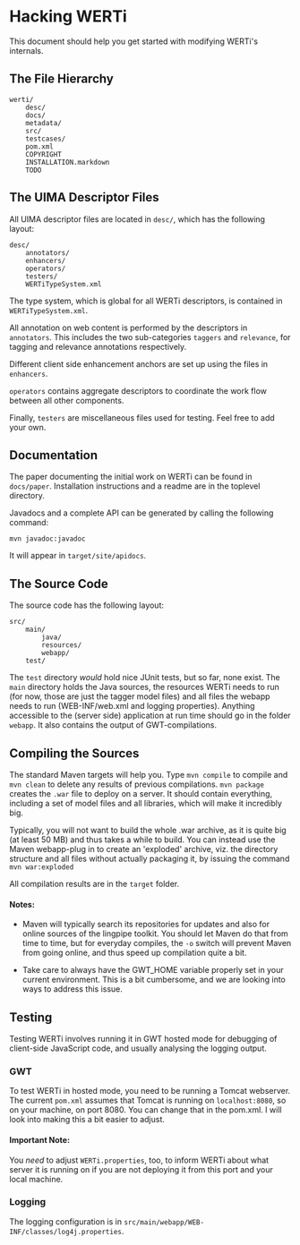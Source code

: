 # Hacking WERTi

This document should help you get started with modifying WERTi's internals.

## The File Hierarchy

	werti/
		desc/
		docs/
		metadata/
		src/
		testcases/
		pom.xml
		COPYRIGHT
		INSTALLATION.markdown
		TODO

## The UIMA Descriptor Files

All UIMA descriptor files are located in `desc/`, which has the following
layout:

	desc/
		annotators/
		enhancers/
		operators/
		testers/
		WERTiTypeSystem.xml

The type system, which is global for all WERTi descriptors, is contained in
`WERTiTypeSystem.xml`.

All annotation on web content is performed by the descriptors in `annotators`.
This includes the two sub-categories `taggers` and `relevance`, for tagging and
relevance annotations respectively.

Different client side enhancement anchors are set up using the files in
`enhancers`.

`operators` contains aggregate descriptors to coordinate the work flow between
all other components.

Finally, `testers` are miscellaneous files used for testing. Feel free to add
your own.

## Documentation

The paper documenting the initial work on WERTi can be found in `docs/paper`.
Installation instructions and a readme are in the toplevel directory.

Javadocs and a complete API can be generated by calling the following command:

	mvn javadoc:javadoc

It will appear in `target/site/apidocs`.

## The Source Code

The source code has the following layout:

	src/
		main/
			java/
			resources/
			webapp/
		test/

The `test` directory *would* hold nice JUnit tests, but so far, none exist.
The `main` directory holds the Java sources, the resources WERTi needs to run
(for now, those are just the tagger model files) and all files the webapp needs
to run (WEB-INF/web.xml and logging properties). Anything accessible to the
(server side) application at run time should go in the folder `webapp`. It also
contains the output of GWT-compilations.

## Compiling the Sources

The standard Maven targets will help you. Type `mvn compile` to compile and
`mvn clean` to delete any results of previous compilations. `mvn package`
creates the `.war` file to deploy on a server. It should contain everything,
including a set of model files and all libraries, which will make it incredibly
big.

Typically, you will not want to build the whole .war archive, as it is quite
big (at least 50 MB) and thus takes a while to build. You can instead use the
Maven webapp-plug in to create an 'exploded' archive, viz. the directory
structure and all files without actually packaging it, by issuing the command
`mvn war:exploded`

All compilation results are in the `target` folder.

#### Notes:

- Maven will typically search its repositories for updates and also for online
  sources of the lingpipe toolkit. You should let Maven do that from time to
  time, but for everyday compiles, the `-o` switch will prevent Maven from going
  online, and thus speed up compilation quite a bit.

- Take care to always have the GWT_HOME variable properly set in your current
  environment. This is a bit cumbersome, and we are looking into ways to address
  this issue.

## Testing

Testing WERTi involves running it in GWT hosted mode for debugging of client-side
JavaScript code, and usually analysing the logging output.

### GWT
To test WERTi in hosted mode, you need to be running a Tomcat webserver. The
current `pom.xml` assumes that Tomcat is running on `localhost:8080`, so on
your machine, on port 8080. You can change that in the pom.xml. I will look
into making this a bit easier to adjust.

#### **Important Note:**
You *need* to adjust `WERTi.properties`, too, to inform WERTi about what server
it is running on if you are not deploying it from this port and your local
machine.

### Logging

The logging configuration is in
`src/main/webapp/WEB-INF/classes/log4j.properties`.
